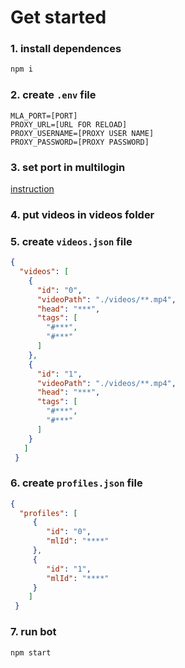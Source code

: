 # Get started

### 1. install dependences
```bash
npm i
```

### 2. create `.env` file
```
MLA_PORT=[PORT]
PROXY_URL=[URL FOR RELOAD]
PROXY_USERNAME=[PROXY USER NAME]
PROXY_PASSWORD=[PROXY PASSWORD]
```

### 3. set port in multilogin
[instruction](http://docs.multilogin.com/l/en/article/el0fuhynnz-a-quick-guide-to-starting-browser-automation)

### 4. put videos in videos folder

### 5. create `videos.json` file
```json
{
  "videos": [
    {
      "id": "0",
      "videoPath": "./videos/**.mp4",
      "head": "***",
      "tags": [
        "#***",
        "#***"
      ]
    },
    {
      "id": "1",
      "videoPath": "./videos/**.mp4",
      "head": "***",
      "tags": [
        "#***",
        "#***"
      ]
    }
   ]
 }
```

### 6. create `profiles.json` file
```json
{
  "profiles": [
     {
        "id": "0",
        "mlId": "****"
     },
     {
        "id": "1",
        "mlId": "****"
     }
    ]
 }
```

### 7. run bot
```bash
npm start
```
